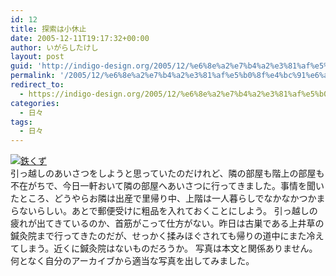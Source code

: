 ```yaml
---
id: 12
title: 探索は小休止
date: 2005-12-11T19:17:32+00:00
author: いがらしたけし
layout: post
guid: 'http://indigo-design.org/2005/12/%e6%8e%a2%e7%b4%a2%e3%81%af%e5%b0%8f%e4%bc%91%e6%ad%a2/'
permalink: '/2005/12/%e6%8e%a2%e7%b4%a2%e3%81%af%e5%b0%8f%e4%bc%91%e6%ad%a2/'
redirect_to:
  - https://indigo-design.org/2005/12/%e6%8e%a2%e7%b4%a2%e3%81%af%e5%b0%8f%e4%bc%91%e6%ad%a2/
categories:
  - 日々
tags:
  - 日々
---
```

<a href="http://blog-imgs-29.fc2.com/a/r/m/armadillo75/051211a.jpg" target="_blank"><img src="http://blog-imgs-29.fc2.com/a/r/m/armadillo75/051211a.jpg" alt="鉄くず" border="0"></a><br />
引っ越しのあいさつをしようと思っていたのだけれど、隣の部屋も階上の部屋も不在がちで、今日一軒おいて隣の部屋へあいさつに行ってきました。事情を聞いたところ、どうやらお隣は出産で里帰り中、上階は一人暮らしでなかなかつかまらないらしい。あとで郵便受けに粗品を入れておくことにしよう。
引っ越しの疲れが出てきているのか、首筋がこって仕方がない。昨日は古巣である上井草の鍼灸院まで行ってきたのだが、せっかく揉みほぐされても帰りの道中にまた冷えてしまう。近くに鍼灸院はないものだろうか。
写真は本文と関係ありません。何となく自分のアーカイブから適当な写真を出してみました。